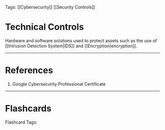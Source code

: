Tags: [[Cybersecurity]] [[Security Controls]]
# Technical Controls

Hardware and software solutions used to protect assets such as the use of [[Intrusion Detection System|IDS]] and [[Encryption|encryption]].

---
# References

1. Google Cybersecurity Professional Certificate

---
# Flashcards

Flashcard Tags: 